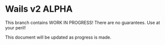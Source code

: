 # Wails v2 ALPHA

This branch contains WORK IN PROGRESS! There are no guarantees. Use at your peril! 

This document will be updated as progress is made.